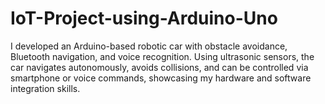 # IoT-Project-using-Arduino-Uno
I developed an Arduino-based robotic car with obstacle avoidance, Bluetooth navigation, and voice recognition. Using ultrasonic
sensors, the car navigates autonomously, avoids collisions, and can be controlled via smartphone or voice commands, showcasing my
hardware and software integration skills.
